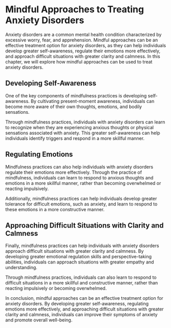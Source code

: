 Mindful Approaches to Treating Anxiety Disorders
===============================================================================================================

Anxiety disorders are a common mental health condition characterized by excessive worry, fear, and apprehension. Mindful approaches can be an effective treatment option for anxiety disorders, as they can help individuals develop greater self-awareness, regulate their emotions more effectively, and approach difficult situations with greater clarity and calmness. In this chapter, we will explore how mindful approaches can be used to treat anxiety disorders.

Developing Self-Awareness
-------------------------

One of the key components of mindfulness practices is developing self-awareness. By cultivating present-moment awareness, individuals can become more aware of their own thoughts, emotions, and bodily sensations.

Through mindfulness practices, individuals with anxiety disorders can learn to recognize when they are experiencing anxious thoughts or physical sensations associated with anxiety. This greater self-awareness can help individuals identify triggers and respond in a more skillful manner.

Regulating Emotions
-------------------

Mindfulness practices can also help individuals with anxiety disorders regulate their emotions more effectively. Through the practice of mindfulness, individuals can learn to respond to anxious thoughts and emotions in a more skillful manner, rather than becoming overwhelmed or reacting impulsively.

Additionally, mindfulness practices can help individuals develop greater tolerance for difficult emotions, such as anxiety, and learn to respond to these emotions in a more constructive manner.

Approaching Difficult Situations with Clarity and Calmness
----------------------------------------------------------

Finally, mindfulness practices can help individuals with anxiety disorders approach difficult situations with greater clarity and calmness. By developing greater emotional regulation skills and perspective-taking abilities, individuals can approach situations with greater empathy and understanding.

Through mindfulness practices, individuals can also learn to respond to difficult situations in a more skillful and constructive manner, rather than reacting impulsively or becoming overwhelmed.

In conclusion, mindful approaches can be an effective treatment option for anxiety disorders. By developing greater self-awareness, regulating emotions more effectively, and approaching difficult situations with greater clarity and calmness, individuals can improve their symptoms of anxiety and promote overall well-being.

